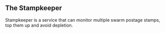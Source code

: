 ## The Stampkeeper 

Stampkeeper is a service that can monitor multiple swarm postage stamps, top them up and avoid depletion.

## 